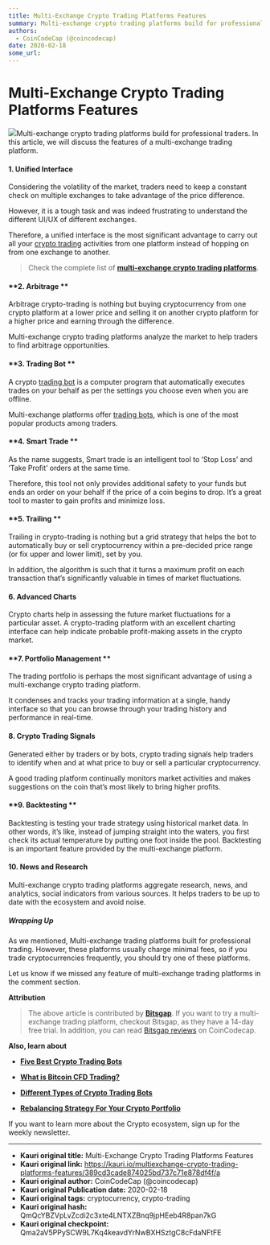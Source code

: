 ```yaml
---
title: Multi-Exchange Crypto Trading Platforms Features
summary: Multi-exchange crypto trading platforms build for professional traders. In this article, we will discuss the features of a multi-exchange trading platform. 1\\.
authors:
  - CoinCodeCap (@coincodecap)
date: 2020-02-18
some_url: 
---
```


# Multi-Exchange Crypto Trading Platforms Features


![](https://ipfs.infura.io/ipfs/QmPtddYtmmobECL4itDSxwPYY2C1QKJ3N5jAApzszMtVop)Multi-exchange crypto trading platforms build for professional traders. In this article, we will discuss the features of a multi-exchange trading platform. 

#### **1\. Unified Interface** 

Considering the volatility of the market, traders need to keep a constant check on multiple exchanges to take advantage of the price difference.

However, it is a tough task and was indeed frustrating to understand the different UI/UX of different exchanges.

Therefore, a unified interface is the most significant advantage to carry out all your [crypto trading](https://blog.coincodecap.com/tag/crypto-trading/) activities from one platform instead of hopping on from one exchange to another. 

> Check the complete list of [**multi-exchange crypto trading platforms**](https://coincodecap.com/category/multi-exchange-trading).

#### **2\. Arbitrage **

Arbitrage crypto-trading is nothing but buying cryptocurrency from one crypto platform at a lower price and selling it on another crypto platform for a higher price and earning through the difference.

Multi-exchange crypto trading platforms analyze the market to help traders to find arbitrage opportunities.

#### **3\. Trading Bot **

A crypto [trading bot](https://blog.coincodecap.com/tag/trading-bots/) is a computer program that automatically executes trades on your behalf as per the settings you choose even when you are offline.

Multi-exchange platforms offer [trading bots](https://blog.coincodecap.com/tag/trading-bots/), which is one of the most popular products among traders.

#### **4\. Smart Trade **

As the name suggests, Smart trade is an intelligent tool to ‘Stop Loss’ and ‘Take Profit’ orders at the same time.

Therefore, this tool not only provides additional safety to your funds but ends an order on your behalf if the price of a coin begins to drop. It’s a great tool to master to gain profits and minimize loss.

#### **5\. Trailing **

Trailing in crypto-trading is nothing but a grid strategy that helps the bot to automatically buy or sell cryptocurrency within a pre-decided price range (or fix upper and lower limit), set by you.

In addition, the algorithm is such that it turns a maximum profit on each transaction that’s significantly valuable in times of market fluctuations. 

#### **6\. Advanced Charts**

Crypto charts help in assessing the future market fluctuations for a particular asset. A crypto-trading platform with an excellent charting interface can help indicate probable profit-making assets in the crypto market. 

#### **7\. Portfolio Management **

The trading portfolio is perhaps the most significant advantage of using a multi-exchange crypto trading platform.

It condenses and tracks your trading information at a single, handy interface so that you can browse through your trading history and performance in real-time. 

#### **8\. Crypto Trading Signals**

Generated either by traders or by bots, crypto trading signals help traders to identify when and at what price to buy or sell a particular cryptocurrency.

A good trading platform continually monitors market activities and makes suggestions on the coin that’s most likely to bring higher profits. 

#### **9\. Backtesting **

Backtesting is testing your trade strategy using historical market data. In other words, it’s like, instead of jumping straight into the waters, you first check its actual temperature by putting one foot inside the pool. Backtesting is an important feature provided by the multi-exchange platform.  

#### **10\. News and Research**

Multi-exchange crypto trading platforms aggregate research, news, and analytics, social indicators from various sources. It helps traders to be up to date with the ecosystem and avoid noise. 

##### **Wrapping Up**

As we mentioned, Multi-exchange trading platforms built for professional trading. However, these platforms usually charge minimal fees, so if you trade cryptocurrencies frequently, you should try one of these platforms. 

Let us know if we missed any feature of multi-exchange trading platforms in the comment section.

**Attribution**

> The above article is contributed by **[Bitsgap](https://bitsgap.com/?utm_source=coincodecap)**. If you want to try a multi-exchange trading platform, checkout Bitsgap, as they have a 14-day free trial. In addition, you can read [Bitsgap reviews](https://coincodecap.com/product/bitsgap-1) on CoinCodecap.

**Also, learn about**

*   **[Five Best Crypto Trading Bots](https://blog.coincodecap.com/five-best-crypto-trading-bots/)**

*   **[What is Bitcoin CFD Trading?](https://blog.coincodecap.com/what-is-bitcoin-cfd-trading/)**

*   **[Different Types of Crypto Trading Bots](https://blog.coincodecap.com/different-types-of-crypto-trading-bots/)**

*   **[Rebalancing Strategy For Your Crypto Portfolio](https://blog.coincodecap.com/crypto-portfolio-rebalancing/)**

If you want to learn more about the Crypto ecosystem, sign up for the weekly newsletter.


---

- **Kauri original title:** Multi-Exchange Crypto Trading Platforms Features
- **Kauri original link:** https://kauri.io/multiexchange-crypto-trading-platforms-features/389cd3cade874025bd737c71e878df4f/a
- **Kauri original author:** CoinCodeCap (@coincodecap)
- **Kauri original Publication date:** 2020-02-18
- **Kauri original tags:** cryptocurrency, crypto-trading
- **Kauri original hash:** QmQcYBZVpLvZcdi2c3xte4LNTXZBnq9jpHEeb4R8pan7kG
- **Kauri original checkpoint:** Qma2aV5PPySCW9L7Kq4keavdYrNwBXHSztgC8cFdaNFtFE




